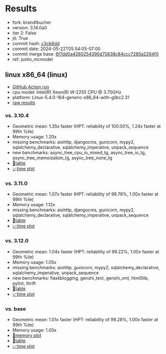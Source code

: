 # Results

- fork: brandtbucher
- version: 3.14.0a0
- tier 2: False
- jit: True
- commit hash: [c3cb6dd](https://github.com/brandtbucher/cpython/commit/c3cb6dd)
- commit date: 2024-05-22T05:54:05-07:00
- commit merge base: [6f7dd0a4260254390d75838c84ccc7285a2264f0](https://github.com/brandtbucher/cpython/commit/6f7dd0a4260254390d75838c84ccc7285a2264f0)
- ref: justin_mcmodel

## linux x86_64 (linux)

- [GitHub Action run](https://github.com/faster-cpython/benchmarking/actions/runs/9192698890)
- cpu model: Intel(R) Xeon(R) W-2255 CPU @ 3.70GHz
- platform: Linux-5.4.0-164-generic-x86_64-with-glibc2.31
- [raw results](bm-20240522-linux-x86_64-brandtbucher-justin_mcmodel-3.14.0a0-c3cb6dd.json)

### vs. 3.10.4

- Geometric mean: 1.35x faster (HPT: reliability of 100.00%, 1.24x faster at 99th %ile)
- Memory usage: 1.20x
- missing benchmarks: aiohttp, djangocms, gunicorn, mypy2, sqlalchemy_declarative, sqlalchemy_imperative, unpack_sequence
- new benchmarks: async_tree_cpu_io_mixed_tg, async_tree_io_tg, async_tree_memoization_tg, async_tree_none_tg
- [📄table](bm-20240522-linux-x86_64-brandtbucher-justin_mcmodel-3.14.0a0-c3cb6dd-vs-3.10.4.md)
- [📈time plot](bm-20240522-linux-x86_64-brandtbucher-justin_mcmodel-3.14.0a0-c3cb6dd-vs-3.10.4.png)

### vs. 3.11.0

- Geometric mean: 1.07x faster (HPT: reliability of 99.78%, 1.00x faster at 99th %ile)
- Memory usage: 1.12x
- missing benchmarks: aiohttp, djangocms, gunicorn, mypy2, sqlalchemy_declarative, sqlalchemy_imperative, unpack_sequence
- [📄table](bm-20240522-linux-x86_64-brandtbucher-justin_mcmodel-3.14.0a0-c3cb6dd-vs-3.11.0.md)
- [📈time plot](bm-20240522-linux-x86_64-brandtbucher-justin_mcmodel-3.14.0a0-c3cb6dd-vs-3.11.0.png)

### vs. 3.12.0

- Geometric mean: 1.04x faster (HPT: reliability of 99.22%, 1.00x faster at 99th %ile)
- Memory usage: 1.05x
- missing benchmarks: aiohttp, gunicorn, mypy2, sqlalchemy_declarative, sqlalchemy_imperative, unpack_sequence
- new benchmarks: flaskblogging, genshi_text, genshi_xml, html5lib, pylint, thrift
- [📄table](bm-20240522-linux-x86_64-brandtbucher-justin_mcmodel-3.14.0a0-c3cb6dd-vs-3.12.0.md)
- [📈time plot](bm-20240522-linux-x86_64-brandtbucher-justin_mcmodel-3.14.0a0-c3cb6dd-vs-3.12.0.png)

### vs. base

- Geometric mean: 1.01x faster (HPT: reliability of 99.28%, 1.00x faster at 99th %ile)
- Memory usage: 1.00x
- [🧠memory plot](bm-20240522-linux-x86_64-brandtbucher-justin_mcmodel-3.14.0a0-c3cb6dd-vs-base-mem.png)
- [📄table](bm-20240522-linux-x86_64-brandtbucher-justin_mcmodel-3.14.0a0-c3cb6dd-vs-base.md)
- [📈time plot](bm-20240522-linux-x86_64-brandtbucher-justin_mcmodel-3.14.0a0-c3cb6dd-vs-base.png)

